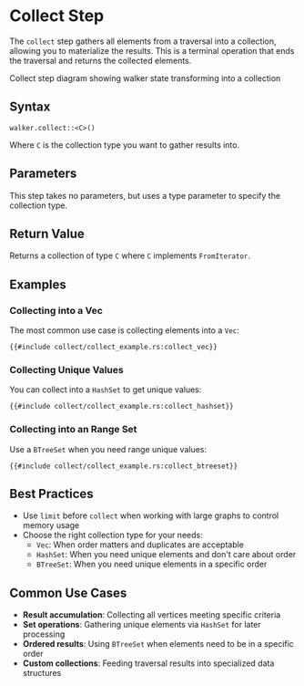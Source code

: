 # Collect Step

The `collect` step gathers all elements from a traversal into a collection, allowing you to materialize the results.
This is a terminal operation that ends the traversal and returns the collected elements.

<object type="image/svg+xml" data="collect/image.svg">
Collect step diagram showing walker state transforming into a collection
</object>

## Syntax

```rust,noplayground
walker.collect::<C>()
```

Where `C` is the collection type you want to gather results into.

## Parameters

This step takes no parameters, but uses a type parameter to specify the collection type.

## Return Value

Returns a collection of type `C` where `C` implements `FromIterator`.

## Examples

### Collecting into a Vec

The most common use case is collecting elements into a `Vec`:

```rust,noplayground
{{#include collect/collect_example.rs:collect_vec}}
```

### Collecting Unique Values

You can collect into a `HashSet` to get unique values:

```rust,noplayground
{{#include collect/collect_example.rs:collect_hashset}}
```

### Collecting into an Range Set

Use a `BTreeSet` when you need range unique values:

```rust,noplayground
{{#include collect/collect_example.rs:collect_btreeset}}
```

## Best Practices

- Use `limit` before `collect` when working with large graphs to control memory usage
- Choose the right collection type for your needs:
  - `Vec`: When order matters and duplicates are acceptable
  - `HashSet`: When you need unique elements and don't care about order
  - `BTreeSet`: When you need unique elements in a specific order

## Common Use Cases

- **Result accumulation**: Collecting all vertices meeting specific criteria
- **Set operations**: Gathering unique elements via `HashSet` for later processing
- **Ordered results**: Using `BTreeSet` when elements need to be in a specific order
- **Custom collections**: Feeding traversal results into specialized data structures
